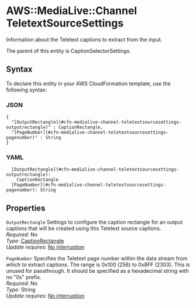 # AWS::MediaLive::Channel TeletextSourceSettings<a name="aws-properties-medialive-channel-teletextsourcesettings"></a>

Information about the Teletext captions to extract from the input\.

The parent of this entity is CaptionSelectorSettings\.

## Syntax<a name="aws-properties-medialive-channel-teletextsourcesettings-syntax"></a>

To declare this entity in your AWS CloudFormation template, use the following syntax:

### JSON<a name="aws-properties-medialive-channel-teletextsourcesettings-syntax.json"></a>

```
{
  "[OutputRectangle](#cfn-medialive-channel-teletextsourcesettings-outputrectangle)" : CaptionRectangle,
  "[PageNumber](#cfn-medialive-channel-teletextsourcesettings-pagenumber)" : String
}
```

### YAML<a name="aws-properties-medialive-channel-teletextsourcesettings-syntax.yaml"></a>

```
  [OutputRectangle](#cfn-medialive-channel-teletextsourcesettings-outputrectangle): 
    CaptionRectangle
  [PageNumber](#cfn-medialive-channel-teletextsourcesettings-pagenumber): String
```

## Properties<a name="aws-properties-medialive-channel-teletextsourcesettings-properties"></a>

`OutputRectangle`  <a name="cfn-medialive-channel-teletextsourcesettings-outputrectangle"></a>
Settings to configure the caption rectangle for an output captions that will be created using this Teletext source captions\.  
*Required*: No  
*Type*: [CaptionRectangle](aws-properties-medialive-channel-captionrectangle.md)  
*Update requires*: [No interruption](https://docs.aws.amazon.com/AWSCloudFormation/latest/UserGuide/using-cfn-updating-stacks-update-behaviors.html#update-no-interrupt)

`PageNumber`  <a name="cfn-medialive-channel-teletextsourcesettings-pagenumber"></a>
Specifies the Teletext page number within the data stream from which to extract captions\. The range is 0x100 \(256\) to 0x8FF \(2303\)\. This is unused for passthrough\. It should be specified as a hexadecimal string with no "0x" prefix\.  
*Required*: No  
*Type*: String  
*Update requires*: [No interruption](https://docs.aws.amazon.com/AWSCloudFormation/latest/UserGuide/using-cfn-updating-stacks-update-behaviors.html#update-no-interrupt)